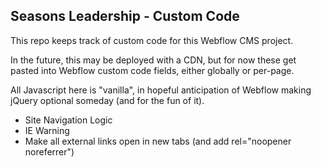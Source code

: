 ## Seasons Leadership - Custom Code

This repo keeps track of custom code for this Webflow CMS project.

In the future, this may be deployed with a CDN, but for now these get pasted into Webflow custom code fields, either globally or per-page.

All Javascript here is "vanilla", in hopeful anticipation of Webflow making jQuery optional someday (and for the fun of it).

- Site Navigation Logic
- IE Warning
- Make all external links open in new tabs (and add rel="noopener noreferrer")